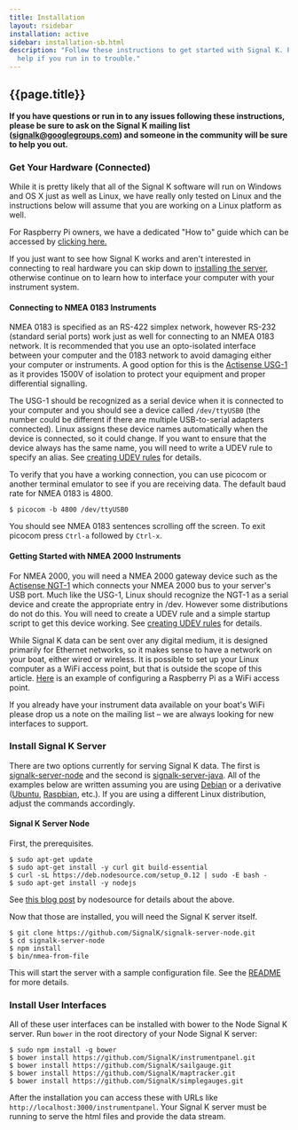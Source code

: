 ```yaml
---
title: Installation
layout: rsidebar
installation: active
sidebar: installation-sb.html
description: "Follow these instructions to get started with Signal K. Please don't hesitate to ask the community for
  help if you run in to trouble."
---
```


## {{page.title}}

**If you have questions or run in to any issues following these instructions, please be sure to ask on the Signal K
mailing list (signalk@googlegroups.com) and someone in the community will be sure to help you out.**

### Get Your Hardware (Connected)

While it is pretty likely that all of the Signal K software will run on Windows and OS X just as well as Linux, we have
really only tested on Linux and the instructions below will assume that you are working on a Linux platform as well.

For Raspberry Pi owners, we have a dedicated "How to" guide which can be accessed by [clicking here.](https://github.com/SignalK/specification/wiki/Raspberry-Pi-Installation-(Node-Server))

If you just want to see how Signal K works and aren't interested in connecting to real hardware you can skip down to
[installing the server](#server), otherwise continue on to learn how to interface your computer with your instrument
system.

#### Connecting to NMEA 0183 Instruments

NMEA 0183 is specified as an RS-422 simplex network, however RS-232 (standard serial ports) work just as well for
connecting to an NMEA 0183 network. It is recommended that you use an opto-isolated interface between your computer and
the 0183 network to avoid damaging either your computer or instruments. A good option for this is the [Actisense
USG-1](http://actisense.com/products/nmea-0183/usg-1/usg-1) as it provides 1500V of isolation to protect your equipment
and proper differential signalling.

The USG-1 should be recognized as a serial device when it is connected to your computer and you should see a device
called `/dev/ttyUSB0` (the number could be different if there are multiple USB-to-serial adapters connected). Linux
assigns these device names automatically when the device is connected, so it could change. If you want to ensure that
the device always has the same name, you will need to write a UDEV rule to specify an alias. See [creating UDEV
rules](udev.html) for details.

To verify that you have a working connection, you can use picocom or another terminal emulator to see if you are
receiving data. The default baud rate for NMEA 0183 is 4800.

```
$ picocom -b 4800 /dev/ttyUSB0
```

You should see NMEA 0183 sentences scrolling off the screen. To exit picocom press `Ctrl-a` followed by `Ctrl-x`.

#### Getting Started with NMEA 2000 Instruments

For NMEA 2000, you will need a NMEA 2000 gateway device such as the [Actisense
NGT-1](http://actisense.com/products/nmea-2000/ngt-1/ngt-1) which connects your NMEA 2000 bus to your server's USB port.
Much like the USG-1, Linux should recognize the NGT-1 as a serial device and create the appropriate entry in /dev.
However some distributions do not do this. You will need to create a UDEV rule and a simple startup script to get this
device working. See [creating UDEV rules](udev.html) for details.

While Signal K data can be sent over any digital medium, it is designed primarily for Ethernet networks, so it makes
sense to have a network on your boat, either wired or wireless. It is possible to set up your Linux computer as a WiFi
access point, but that is outside the scope of this article.
[Here](http://xmodulo.com/raspberry-pi-wifi-access-point.html) is an example of configuring a Raspberry Pi as a WiFi
access point.

If you already have your instrument data available on your boat's WiFi please drop us a note on the mailing list &ndash;
we are always looking for new interfaces to support.

### Install Signal K Server <a id="server"></a>

There are two options currently for serving Signal K data. The first is
[signalk-server-node](https://github.com/SignalK/signalk-server-node) and the second is
[signalk-server-java](https://github.com/SignalK/signalk-server-java). All of the examples below are written assuming
you are using [Debian](https://debian.org) or a derivative ([Ubuntu](http://ubuntu.com),
[Raspbian](http://raspbian.org), etc.). If you are using a different Linux distribution, adjust the commands
accordingly.

#### Signal K Server Node

First, the prerequisites.

```
$ sudo apt-get update
$ sudo apt-get install -y curl git build-essential
$ curl -sL https://deb.nodesource.com/setup_0.12 | sudo -E bash -
$ sudo apt-get install -y nodejs
```

See [this blog
post](https://nodesource.com/blog/nodejs-v012-iojs-and-the-nodesource-linux-repositories#installing-node-js-v0-12) by
nodesource for details about the above.

Now that those are installed, you will need the Signal K server itself.

```
$ git clone https://github.com/SignalK/signalk-server-node.git
$ cd signalk-server-node
$ npm install
$ bin/nmea-from-file
```

This will start the server with a sample configuration file. See the
[README](https://github.com/SignalK/signalk-server-node) for more details.

### Install User Interfaces

All of these user interfaces can be installed with bower to the Node Signal K server. Run `bower` in the root directory
of your Node Signal K server:

```
$ sudo npm install -g bower
$ bower install https://github.com/SignalK/instrumentpanel.git
$ bower install https://github.com/SignalK/sailgauge.git
$ bower install https://github.com/SignalK/maptracker.git
$ bower install https://github.com/SignalK/simplegauges.git
```

After the installation you can access these with URLs like `http://localhost:3000/instrumentpanel`. Your Signal K server
must be running to serve the html files and provide the data stream.
